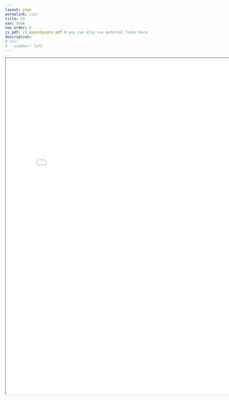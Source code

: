 ```yaml
---
layout: page
permalink: /cv/
title: CV
nav: true
nav_order: 5
cv_pdf: CV_mayankgupta.pdf # you can also use external links here
description: 
# toc:
#   sidebar: left
---
```

<iframe src="/assets/pdf/CV_mayankgupta.pdf" width="800" height="1100"> </iframe>
